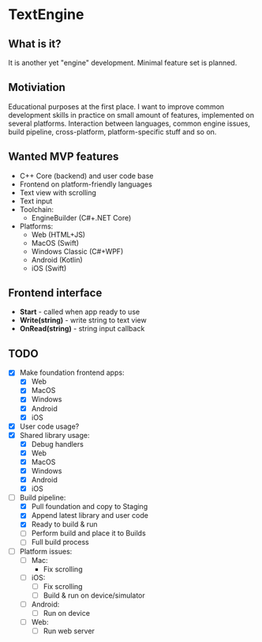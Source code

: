 # TextEngine

## What is it?

It is another yet "engine" development. Minimal feature set is planned.

## Motiviation

Educational purposes at the first place. I want to improve common development skills in practice on small amount of features, implemented on several platforms. Interaction between languages, common engine issues, build pipeline, cross-platform, platform-specific stuff and so on.

## Wanted MVP features

- C++ Core (backend) and user code base
- Frontend on platform-friendly languages
- Text view with scrolling
- Text input
- Toolchain:
   - EngineBuilder (C#+.NET Core)
- Platforms:
   - Web (HTML+JS)
   - MacOS (Swift)
   - Windows Classic (C#+WPF)
   - Android (Kotlin)
   - iOS (Swift)

## Frontend interface

- **Start** - called when app ready to use
- **Write(string)** - write string to text view
- **OnRead(string)** - string input callback

## TODO

- [x] Make foundation frontend apps:
   - [x] Web
   - [x] MacOS
   - [x] Windows
   - [x] Android
   - [x] iOS
- [x] User code usage?
- [x] Shared library usage:
   - [x] Debug handlers
   - [x] Web
   - [x] MacOS
   - [x] Windows
   - [x] Android
   - [x] iOS
- [ ] Build pipeline:
   - [x] Pull foundation and copy to Staging
   - [x] Append latest library and user code
   - [x] Ready to build & run
   - [ ] Perform build and place it to Builds
   - [ ] Full build process
- [ ] Platform issues:
   - [ ] Mac:
      - Fix scrolling
   - [ ] iOS:
      - [ ] Fix scrolling
      - [ ] Build & run on device/simulator
   - [ ] Android:
      - [ ] Run on device
   - [ ] Web:
      - [ ] Run web server
